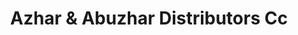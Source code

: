 ---
title: "Azhar & Abuzhar Distributors Cc"
url: /zeerust/azhar-und-abuzhar-distributors-cc/
shop: Baumarkt
---